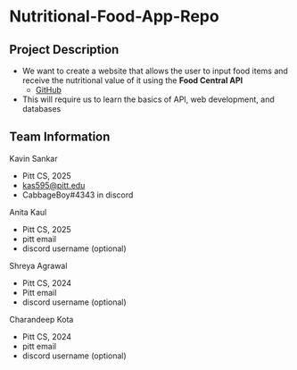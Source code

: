 # Nutritional-Food-App-Repo

## Project Description
* We want to create a website that allows the user to input food items and receive the nutritional value of it using the **Food Central API**
  * [GitHub](https://fdc.nal.usda.gov/api-guide.html)
* This will require us to learn the basics of API, web development, and databases

## Team Information

Kavin Sankar
* Pitt CS, 2025
* kas595@pitt.edu
* CabbageBoy#4343 in discord

Anita Kaul
* Pitt CS, 2025
* pitt email
* discord username (optional)

Shreya Agrawal
* Pitt CS, 2024
* Pitt email
* discord username (optional)

Charandeep Kota
* Pitt CS, 2024
* pitt email
* discord username (optional)
